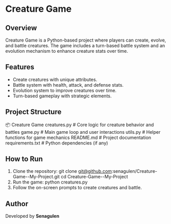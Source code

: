 # Creature Game

## Overview
Creature Game is a Python-based project where players can create, evolve, and battle creatures. The game includes a turn-based battle system and an evolution mechanism to enhance creature stats over time.

## Features
- Create creatures with unique attributes.
- Battle system with health, attack, and defense stats.
- Evolution system to improve creatures over time.
- Turn-based gameplay with strategic elements.

## Project Structure
📦 Creature Game
    creatures.py # Core logic for creature behavior and battles
    game.py # Main game loop and user interactions
    utils.py # Helper functions for game mechanics
    README.md # Project documentation
    requirements.txt # Python dependencies (if any)
## How to Run
1. Clone the repository:
   git clone git@github.com:senagulen/Creature-Game--My-Project.git cd Creature-Game--My-Project
2. Run the game:
   python creatures.py
3. Follow the on-screen prompts to create creatures and battle.
   
## Author
Developed by **Senagulen**
